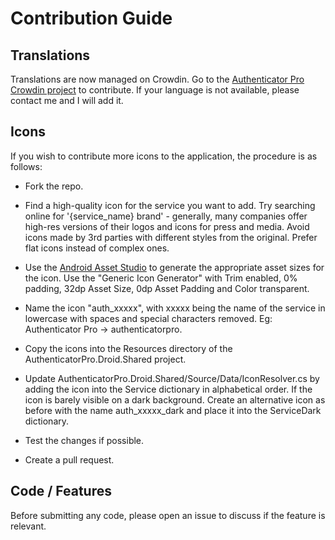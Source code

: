 # Contribution Guide 

## Translations

Translations are now managed on Crowdin. Go to the [Authenticator Pro Crowdin project](https://crwd.in/authenticator-pro) to contribute. If your language is not available, please contact me and I will add it.

## Icons

If you wish to contribute more icons to the application, the procedure is as follows:

* Fork the repo.

* Find a high-quality icon for the service you want to add. Try searching online for '{service_name} brand' - generally, many companies offer high-res versions of their logos and icons for press and media. Avoid icons made by 3rd parties with different styles from the original. Prefer flat icons instead of complex ones.

* Use the [Android Asset Studio](https://romannurik.github.io/AndroidAssetStudio/index.html) to generate the appropriate asset sizes for the icon. Use the "Generic Icon Generator" with Trim enabled, 0% padding, 32dp Asset Size, 0dp Asset Padding and Color transparent.

* Name the icon "auth_xxxxx", with xxxxx being the name of the service in lowercase with spaces and special characters removed. Eg: Authenticator Pro -> authenticatorpro.

* Copy the icons into the Resources directory of the AuthenticatorPro.Droid.Shared project.

* Update AuthenticatorPro.Droid.Shared/Source/Data/IconResolver.cs by adding the icon into the Service dictionary in alphabetical order. If the icon is barely visible on a dark background. Create an alternative icon as before with the name auth_xxxxx_dark and place it into the ServiceDark dictionary.

* Test the changes if possible.

* Create a pull request.

## Code / Features

Before submitting any code, please open an issue to discuss if the feature is relevant.
